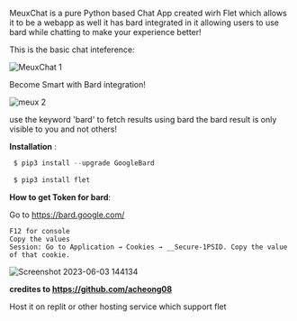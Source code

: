 MeuxChat is a pure Python based Chat App created wirh Flet which allows it to be a webapp as well it has bard integrated in it allowing users to use bard while chatting to make your experience better!

This is the basic chat inteference:

![MeuxChat 1](https://github.com/meet447/MeuxChat/assets/51074036/0009cf4c-bc74-4c21-b361-a731b28feac7)

Become Smart with Bard integration! 

![meux 2](https://github.com/meet447/MeuxChat/assets/51074036/3abfd667-7fb4-4d11-9502-185923a7db2e)

use the keyword 'bard' to fetch results using bard the bard result is only visible to you and not others!

**Installation** :

```python
 $ pip3 install --upgrade GoogleBard
 
 $ pip3 install flet
```

**How to get Token for bard**:

Go to https://bard.google.com/

```
F12 for console
Copy the values
Session: Go to Application → Cookies → __Secure-1PSID. Copy the value of that cookie.
```

![Screenshot 2023-06-03 144134](https://github.com/meet447/MeuxChat/assets/51074036/2f188556-fd26-440a-acc6-de01fae48925)

**credites to https://github.com/acheong08**
 
 Host it on replit or other hosting service which support flet
 
